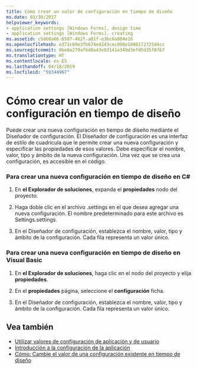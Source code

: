 ```yaml
---
title: Cómo crear un valor de configuración en tiempo de diseño
ms.date: 03/30/2017
helpviewer_keywords:
- application settings [Windows Forms], design time
- application settings [Windows Forms], creating
ms.assetid: c5d60a66-6507-462f-a81f-e3bc0a804e16
ms.openlocfilehash: e371c60e3fb674e4243cec008e1098172725d4cc
ms.sourcegitcommit: 0be8a279af6d8a43e03141e349d3efd5d35f8767
ms.translationtype: HT
ms.contentlocale: es-ES
ms.lasthandoff: 04/18/2019
ms.locfileid: "59344967"
---
```

# <a name="how-to-create-a-new-setting-at-design-time"></a>Cómo crear un valor de configuración en tiempo de diseño
Puede crear una nueva configuración en tiempo de diseño mediante el Diseñador de configuración. El Diseñador de configuración es una interfaz de estilo de cuadrícula que le permite crear una nueva configuración y especificar las propiedades de esos valores. Debe especificar el nombre, valor, tipo y ámbito de la nueva configuración. Una vez que se crea una configuración, es accesible en el código.  
  
### <a name="to-create-a-new-setting-at-design-time-in-c"></a>Para crear una nueva configuración en tiempo de diseño en C\#
  
1. En **el Explorador de soluciones**, expanda el **propiedades** nodo del proyecto.  
  
2. Haga doble clic en el archivo .settings en el que desea agregar una nueva configuración. El nombre predeterminado para este archivo es Settings.settings.  
  
3. En el Diseñador de configuración, establezca el nombre, valor, tipo y ámbito de la configuración. Cada fila representa un valor único.  
  
### <a name="to-create-a-new-setting-at-design-time-in-visual-basic"></a>Para crear una nueva configuración en tiempo de diseño en Visual Basic  
  
1. En **el Explorador de soluciones**, haga clic en el nodo del proyecto y elija **propiedades**.  
  
2. En el **propiedades** página, seleccione el **configuración** ficha.  
  
3. En el Diseñador de configuración, establezca el nombre, valor, tipo y ámbito de la configuración. Cada fila representa un valor único.  
  
## <a name="see-also"></a>Vea también

- [Utilizar valores de configuración de aplicación y de usuario](using-application-settings-and-user-settings.md)
- [Introducción a la configuración de la aplicación](application-settings-overview.md)
- [Cómo: Cambie el valor de una configuración existente en tiempo de diseño](how-to-change-the-value-of-an-existing-setting-at-design-time.md)

